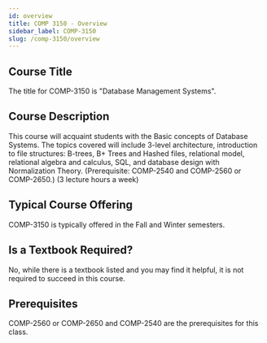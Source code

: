 ```yaml
---
id: overview
title: COMP 3150 - Overview
sidebar_label: COMP-3150
slug: /comp-3150/overview
---
```


## Course Title

The title for COMP-3150 is "Database Management Systems".

## Course Description

This course will acquaint students with the Basic concepts of Database Systems. The topics covered will include 3-level architecture, introduction to file structures: B-trees, B+ Trees and Hashed files, relational model, relational algebra and calculus, SQL, and database design with Normalization Theory. (Prerequisite: COMP-2540 and COMP-2560 or COMP-2650.) (3 lecture hours a week)

## Typical Course Offering

COMP-3150 is typically offered in the Fall and Winter semesters.

## Is a Textbook Required?

No, while there is a textbook listed and you may find it helpful, it is not required to succeed in this course.

## Prerequisites

COMP-2560 or COMP-2650 and COMP-2540 are the prerequisites for this class.

